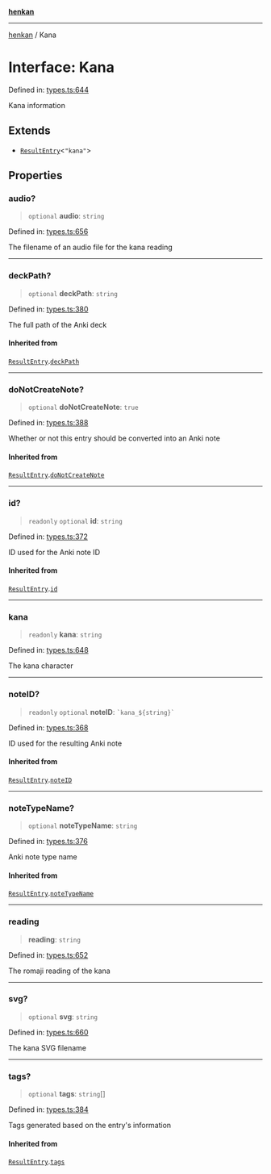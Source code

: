 [**henkan**](../README.md)

***

[henkan](../README.md) / Kana

# Interface: Kana

Defined in: [types.ts:644](https://github.com/Ronokof/Henkan/blob/0242f1c5122d344151cda089e111ebb217d29eb9/src/types.ts#L644)

Kana information

## Extends

- [`ResultEntry`](ResultEntry.md)\<`"kana"`\>

## Properties

### audio?

> `optional` **audio**: `string`

Defined in: [types.ts:656](https://github.com/Ronokof/Henkan/blob/0242f1c5122d344151cda089e111ebb217d29eb9/src/types.ts#L656)

The filename of an audio file for the kana reading

***

### deckPath?

> `optional` **deckPath**: `string`

Defined in: [types.ts:380](https://github.com/Ronokof/Henkan/blob/0242f1c5122d344151cda089e111ebb217d29eb9/src/types.ts#L380)

The full path of the Anki deck

#### Inherited from

[`ResultEntry`](ResultEntry.md).[`deckPath`](ResultEntry.md#deckpath)

***

### doNotCreateNote?

> `optional` **doNotCreateNote**: `true`

Defined in: [types.ts:388](https://github.com/Ronokof/Henkan/blob/0242f1c5122d344151cda089e111ebb217d29eb9/src/types.ts#L388)

Whether or not this entry should be converted into an Anki note

#### Inherited from

[`ResultEntry`](ResultEntry.md).[`doNotCreateNote`](ResultEntry.md#donotcreatenote)

***

### id?

> `readonly` `optional` **id**: `string`

Defined in: [types.ts:372](https://github.com/Ronokof/Henkan/blob/0242f1c5122d344151cda089e111ebb217d29eb9/src/types.ts#L372)

ID used for the Anki note ID

#### Inherited from

[`ResultEntry`](ResultEntry.md).[`id`](ResultEntry.md#id)

***

### kana

> `readonly` **kana**: `string`

Defined in: [types.ts:648](https://github.com/Ronokof/Henkan/blob/0242f1c5122d344151cda089e111ebb217d29eb9/src/types.ts#L648)

The kana character

***

### noteID?

> `readonly` `optional` **noteID**: `` `kana_${string}` ``

Defined in: [types.ts:368](https://github.com/Ronokof/Henkan/blob/0242f1c5122d344151cda089e111ebb217d29eb9/src/types.ts#L368)

ID used for the resulting Anki note

#### Inherited from

[`ResultEntry`](ResultEntry.md).[`noteID`](ResultEntry.md#noteid)

***

### noteTypeName?

> `optional` **noteTypeName**: `string`

Defined in: [types.ts:376](https://github.com/Ronokof/Henkan/blob/0242f1c5122d344151cda089e111ebb217d29eb9/src/types.ts#L376)

Anki note type name

#### Inherited from

[`ResultEntry`](ResultEntry.md).[`noteTypeName`](ResultEntry.md#notetypename)

***

### reading

> **reading**: `string`

Defined in: [types.ts:652](https://github.com/Ronokof/Henkan/blob/0242f1c5122d344151cda089e111ebb217d29eb9/src/types.ts#L652)

The romaji reading of the kana

***

### svg?

> `optional` **svg**: `string`

Defined in: [types.ts:660](https://github.com/Ronokof/Henkan/blob/0242f1c5122d344151cda089e111ebb217d29eb9/src/types.ts#L660)

The kana SVG filename

***

### tags?

> `optional` **tags**: `string`[]

Defined in: [types.ts:384](https://github.com/Ronokof/Henkan/blob/0242f1c5122d344151cda089e111ebb217d29eb9/src/types.ts#L384)

Tags generated based on the entry's information

#### Inherited from

[`ResultEntry`](ResultEntry.md).[`tags`](ResultEntry.md#tags)
